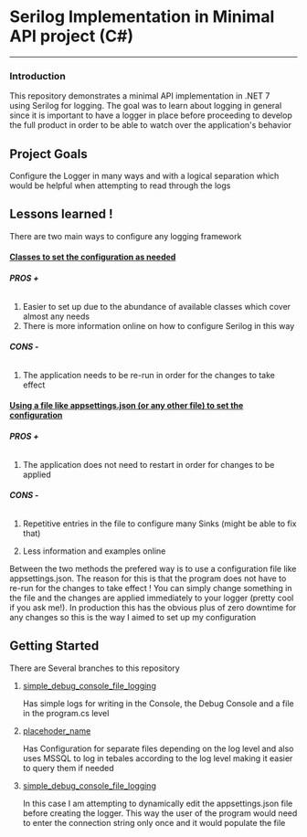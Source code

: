 # Serilog Implementation in Minimal API project (C#)
---

### Introduction

This repository demonstrates a minimal API implementation in .NET 7  
using Serilog for logging. The goal was to learn about logging in general since it is important to have a logger in place
before proceeding to develop the full product in order to be able to watch over the application's behavior 

## Project Goals

Configure the Logger in many ways and with a logical separation which would be helpful when attempting to read through the logs 

## Lessons learned ! 
There are two main ways to configure any logging framework 
 
#### <u> Classes to set the configuration as needed </u>
###### **PROS +**
1. Easier to set up due to the abundance of available classes which cover almost any needs
1. There is more information online on how to configure Serilog in this way 
###### **CONS -** 
1. The application needs to be re-run in order for the changes to take effect 
#### <u> Using a file like appsettings.json (or any other file) to set the configuration</u>
###### **PROS +**
1. The application does not need to restart in order for changes to be applied

###### **CONS -** 
1. Repetitive entries in the file to configure many Sinks (might be able to fix that) 

1. Less information and examples online
    
Between the two methods the prefered way is to use a configuration file like appsettings.json. 
The reason for this is that the program does not have to re-run for the changes to take effect !
You can simply change something in the file and the changes are applied immediately to your logger (pretty cool if you ask me!).
In production this has the obvious plus of zero downtime for any changes so this is the way I aimed to set up my configuration

## Getting Started

There are Several branches to this repository 
1. [simple_debug_console_file_logging](https://github.com/AndreasGkizis/SerilogExample/tree/simple_debug_console_file_logging)

    Has simple logs for writing in the Console, the Debug Console and a file in the program.cs level
1. [placehoder_name]()


    Has Configuration for separate files depending on the log level and also uses MSSQL
to log in tebales according to the log level making it easier to query them if needed


1. [simple_debug_console_file_logging]()

    In this case I am attempting to dynamically edit the appsettings.json file before creating the logger.
This way the user of the program would need to enter the connection string only once and it would populate the file

